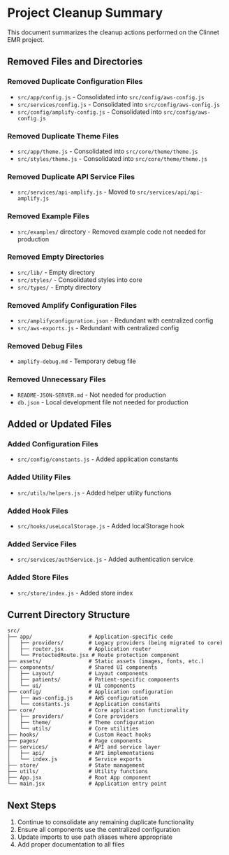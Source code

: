 # Project Cleanup Summary

This document summarizes the cleanup actions performed on the Clinnet EMR project.

## Removed Files and Directories

### Removed Duplicate Configuration Files
- `src/app/config.js` - Consolidated into `src/config/aws-config.js`
- `src/services/config.js` - Consolidated into `src/config/aws-config.js`
- `src/config/amplify-config.js` - Consolidated into `src/config/aws-config.js`

### Removed Duplicate Theme Files
- `src/app/theme.js` - Consolidated into `src/core/theme/theme.js`
- `src/styles/theme.js` - Consolidated into `src/core/theme/theme.js`

### Removed Duplicate API Service Files
- `src/services/api-amplify.js` - Moved to `src/services/api/api-amplify.js`

### Removed Example Files
- `src/examples/` directory - Removed example code not needed for production

### Removed Empty Directories
- `src/lib/` - Empty directory
- `src/styles/` - Consolidated styles into core
- `src/types/` - Empty directory

### Removed Amplify Configuration Files
- `src/amplifyconfiguration.json` - Redundant with centralized config
- `src/aws-exports.js` - Redundant with centralized config

### Removed Debug Files
- `amplify-debug.md` - Temporary debug file

### Removed Unnecessary Files
- `README-JSON-SERVER.md` - Not needed for production
- `db.json` - Local development file not needed for production

## Added or Updated Files

### Added Configuration Files
- `src/config/constants.js` - Added application constants

### Added Utility Files
- `src/utils/helpers.js` - Added helper utility functions

### Added Hook Files
- `src/hooks/useLocalStorage.js` - Added localStorage hook

### Added Service Files
- `src/services/authService.js` - Added authentication service

### Added Store Files
- `src/store/index.js` - Added store index

## Current Directory Structure

```
src/
├── app/                  # Application-specific code
│   ├── providers/        # Legacy providers (being migrated to core)
│   ├── router.jsx        # Application router
│   └── ProtectedRoute.jsx # Route protection component
├── assets/               # Static assets (images, fonts, etc.)
├── components/           # Shared UI components
│   ├── Layout/           # Layout components
│   ├── patients/         # Patient-specific components
│   └── ui/               # UI components
├── config/               # Application configuration
│   ├── aws-config.js     # AWS configuration
│   └── constants.js      # Application constants
├── core/                 # Core application functionality
│   ├── providers/        # Core providers
│   ├── theme/            # Theme configuration
│   └── utils/            # Core utilities
├── hooks/                # Custom React hooks
├── pages/                # Page components
├── services/             # API and service layer
│   ├── api/              # API implementations
│   └── index.js          # Service exports
├── store/                # State management
├── utils/                # Utility functions
├── App.jsx               # Root App component
└── main.jsx              # Application entry point
```

## Next Steps

1. Continue to consolidate any remaining duplicate functionality
2. Ensure all components use the centralized configuration
3. Update imports to use path aliases where appropriate
4. Add proper documentation to all files